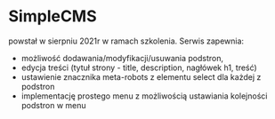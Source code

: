 # SimpleCMS 

powstał w sierpniu 2021r w ramach szkolenia. Serwis zapewnia:
- możliwość dodawania/modyfikacji/usuwania podstron,
- edycja treści (tytuł strony - title, description, nagłówek h1, treść)
- ustawienie znacznika meta-robots z elementu select dla każdej z podstron
- implementację prostego menu z możliwością ustawiania kolejności podstron w menu
